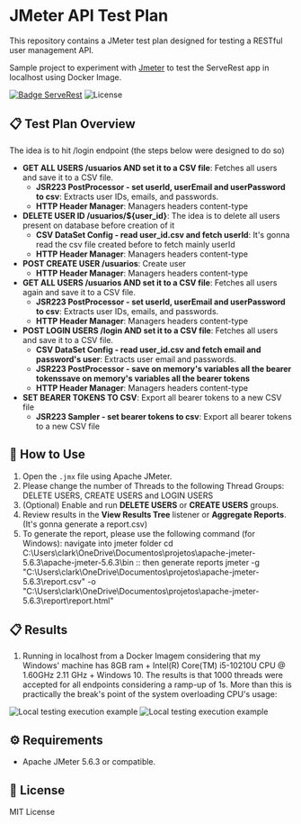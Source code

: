 # JMeter API Test Plan

This repository contains a JMeter test plan designed for testing a RESTful user management API.

Sample project to experiment with [Jmeter](https://jmeter.apache.org/) to test the ServeRest app in localhost using Docker Image.

[![Badge ServeRest](https://img.shields.io/badge/API-ServeRest-green)](https://github.com/ServeRest/ServeRest/)
![License](https://img.shields.io/badge/license-MIT-blue)


## 📋 Test Plan Overview

The idea is to hit /login endpoint (the steps below were designed to do so)

- **GET ALL USERS /usuarios AND set it to a CSV file**: Fetches all users and save it to a CSV file.
  - **JSR223 PostProcessor - set userId, userEmail and userPassword to csv**: Extracts user IDs, emails, and passwords.
  - **HTTP Header Manager**: Managers headers content-type
- **DELETE USER ID /usuarios/${user_id}**: The idea is to delete all users present on database before creation of it
  - **CSV DataSet Config - read user_id.csv and fetch userId**: It's gonna read the csv file created before to fetch mainly userId
  - **HTTP Header Manager**: Managers headers content-type
- **POST CREATE USER /usuarios**: Create user
  - **HTTP Header Manager**: Managers headers content-type
- **GET ALL USERS /usuarios AND set it to a CSV file**: Fetches all users again and save it to a CSV file.
  - **JSR223 PostProcessor - set userId, userEmail and userPassword to csv**: Extracts user IDs, emails, and passwords.
  - **HTTP Header Manager**: Managers headers content-type
- **POST LOGIN USERS /login AND set it to a CSV file**: Fetches all users and save it to a CSV file.
  - **CSV DataSet Config - read user_id.csv and fetch email and password's user**: Extracts user email and passwords.
  - **JSR223 PostProcessor - save on memory's variables all the bearer tokenssave on memory's variables all the bearer tokens**
  - **HTTP Header Manager**: Managers headers content-type
- **SET BEARER TOKENS TO CSV**: Export all bearer tokens to a new CSV file
  - **JSR223 Sampler - set bearer tokens to csv**: Export all bearer tokens to a new CSV file

## 🧪 How to Use

1. Open the `.jmx` file using Apache JMeter.
2. Please change the number of Threads to the following Thread Groups: DELETE USERS, CREATE USERS and LOGIN USERS
3. (Optional) Enable and run **DELETE USERS** or **CREATE USERS** groups.
4. Review results in the **View Results Tree** listener or **Aggregate Reports**. (It's gonna generate a report.csv)
5. To generate the report, please use the following command (for Windows):
 navigate into jmeter folder
cd C:\Users\clark\OneDrive\Documentos\projetos\apache-jmeter-5.6.3\apache-jmeter-5.6.3\bin
:: then generate reports
jmeter -g "C:\Users\clark\OneDrive\Documentos\projetos\apache-jmeter-5.6.3\report.csv" -o "C:\Users\clark\OneDrive\Documentos\projetos\apache-jmeter-5.6.3\report\report.html"

## 📋 Results

1. Running in localhost from a Docker Imagem considering that my Windows' machine has 8GB ram + Intel(R) Core(TM) i5-10210U CPU @ 1.60GHz   2.11 GHz + Windows 10. The results is that 1000 threads were accepted for all endpoints considering a ramp-up of 1s. More than this is practically the break's point of the system overloading CPU's usage:

![Local testing execution example](assets/mypipelineJenkins.png)
![Local testing execution example](assets/pipelineExecution.png)

## ⚙️ Requirements

- Apache JMeter 5.6.3 or compatible.

## 📄 License

MIT License
